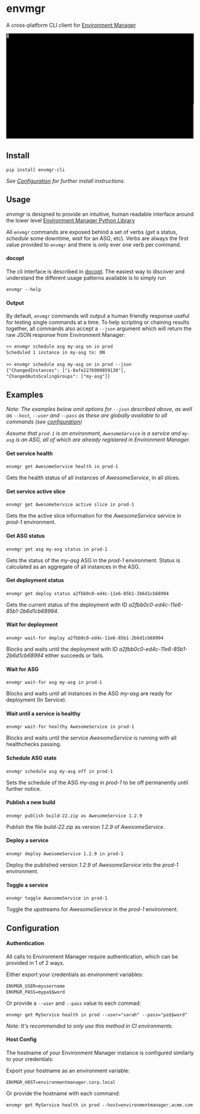 # envmgr

A cross-platform CLI client for [Environment Manager](https://github.com/trainline/environment-manager)

![envmgr example](/example.gif)

## Install
```
pip install envmgr-cli
```
_See [Configuration](#configuration) for further install instructions._

## Usage

_envmgr_ is designed to provide an intuitive, human readable interface around the lower level [Environment Manager Python Library](https://github.com/trainline/python-environment_manager/)

All `envmgr` commands are exposed behind a set of verbs (_get_ a status, _schedule_ some downtime, _wait_ for an ASG, etc). Verbs are always the first value provided to `envmgr` and there is only ever one verb per command.

#### docopt  

The cli interface is described in [docopt](http://docopt.org/]). The easiest way to discover and understand the different usage patterns available is to simply run 

```
envmgr --help
```

#### Output  

By default, `envmgr` commands will output a human friendly response useful for testing single commands at a time. To help scripting or chaining results together, all commands also accept a `--json` argument which will return the raw JSON response from Environment Manager:

```
>> envmgr schedule asg my-asg on in prod
Scheduled 1 instance in my-asg to: ON

>> envmgr schedule asg my-asg on in prod --json
{"ChangedInstances": ["i-0afe2276909859130"], "ChangedAutoScalingGroups": ["my-asg"]}
```


## Examples

_Note: The examples below omit options for `--json` described above, as well as `--host`, `--user` and `--pass` as these are globally available to all commands (see [configuration](#configuration))_

_Assume that `prod-1` is an environment, `AwesomeService` is a service and `my-asg` is an ASG, all of which are already registered in Environment Manager._


#### Get service health

```
envmgr get AwesomeService health in prod-1
```
Gets the health status of all instances of _AwesomeService_, in all slices.  

#### Get service active slice

```
envmgr get AwesomeService active slice in prod-1
```
Gets the the active slice information for the _AwesomeService_ service in _prod-1_ environment.


#### Get ASG status

```
envmgr get asg my-asg status in prod-1
```
Gets the status of the _my-asg_ ASG in the _prod-1_ environment. Status is calculated as an aggregate of all instances in the ASG.


#### Get deployment status

```
envmgr get deploy status a2fbb0c0-ed4c-11e6-85b1-2b6d1cb68994
```
Gets the current status of the deployment with ID _a2fbb0c0-ed4c-11e6-85b1-2b6d1cb68994_.


#### Wait for deployment

```
envmgr wait-for deploy a2fbb0c0-ed4c-11e6-85b1-2b6d1cb68994
```
Blocks and waits until the deployment with ID _a2fbb0c0-ed4c-11e6-85b1-2b6d1cb68994_ either succeeds or fails.


#### Wait for ASG

```
envmgr wait-for asg my-asg in prod-1
```
Blocks and waits until all instances in the ASG _my-asg_ are ready for deployment (In Service).


#### Wait until a service is healthy

```
envmgr wait-for healthy AwesomeService in prod-1
```
Blocks and waits until the service _AwesomeService_ is running with all healthchecks passing.


#### Schedule ASG state

```
envmgr schedule asg my-asg off in prod-1
```
Sets the schedule of the ASG _my-asg_ in _prod-1_ to be off permanently until further notice.


#### Publish a new build

```
envmgr publish build-22.zip as AwesomeService 1.2.9 
```
Publish the file _build-22.zip_ as version _1.2.9_ of _AwesomeService_.


#### Deploy a service

```
envmgr deploy AwesomeService 1.2.9 in prod-1
```
Deploy the published version _1.2.9_ of _AwesomeService_ into the _prod-1_ environment.


#### Toggle a service

```
envmgr toggle AwesomeService in prod-1
```
Toggle the upstreams for _AwesomeService_ in the _prod-1_ environment.


## Configuration


#### Authentication  

All calls to Environment Manager require authentication, which can be provided in 1 of 2 ways.

Either export your credentials as environment variables:

```
ENVMGR_USER=myusername
ENVMGR_PASS=mypa$$word
```
Or provide a `--user` and `--pass` value to each commad:

```
envmgr get MyService health in prod --user="sarah" --pass="pa$$word"
```

_Note: It's recommended to only use this method in CI environments._


#### Host Config

The hostname of your Environment Manager instance is configured similarly to your credentials:

Export your hostname as an environment variable:

```
ENVMGR_HOST=environmentmanager.corp.local
```

Or provide the hostname with each command:

```
envmgr get MyService health in prod --host=environmentmanager.acme.com
```

